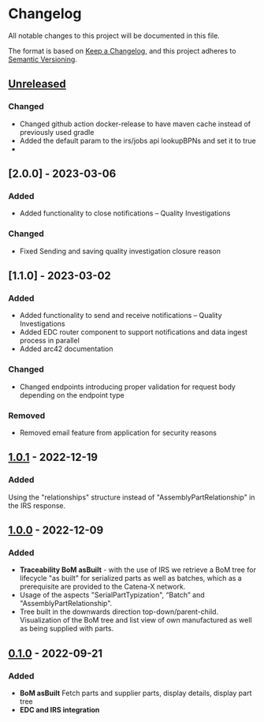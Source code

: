 # Changelog

All notable changes to this project will be documented in this file.

The format is based on [Keep a Changelog](https://keepachangelog.com/en/1.0.0/), and this project adheres to [Semantic Versioning](https://semver.org/spec/v2.0.0.html).

## [Unreleased]
### Changed
- Changed github action docker-release to have maven cache instead of previously used gradle
- Added the default param to the irs/jobs api lookupBPNs and set it to true
-
## [2.0.0] - 2023-03-06

### Added
- Added functionality to close notifications – Quality Investigations

### Changed
- Fixed Sending and saving quality investigation closure reason

## [1.1.0] - 2023-03-02

### Added

- Added functionality to send and receive notifications – Quality Investigations
- Added EDC router component to support notifications and data ingest process in parallel
- Added arc42 documentation

### Changed

- Changed endpoints introducing proper validation for request body depending on the endpoint type

### Removed

- Removed email feature from application for security reasons

## [1.0.1] - 2022-12-19

### Added

Using the "relationships" structure instead of "AssemblyPartRelationship" in the IRS response.

## [1.0.0] - 2022-12-09

### Added

- **Traceability BoM asBuilt** - with the use of IRS we retrieve a BoM tree for lifecycle "as built" for serialized parts as well as batches, which as a prerequisite are provided to the Catena-X network.
- Usage of the aspects "SerialPartTypization", “Batch” and "AssemblyPartRelationship".
- Tree built in the downwards direction top-down/parent-child. Visualization of the BoM tree and list view of own manufactured as well as being supplied with parts.

## [0.1.0] - 2022-09-21

### Added

- **BoM asBuilt** Fetch parts and supplier parts, display details, display part tree
- **EDC and IRS integration**

[Unreleased]: https://github.com/eclipse-tractusx/traceability-foss-backend/compare//0.1.0...HEAD

[1.0.1]: https://github.com/eclipse-tractusx/traceability-foss-backend/compare/1.0.1

[1.0.0]: https://github.com/eclipse-tractusx/traceability-foss-backend/compare/1.0.0

[0.1.0]: https://github.com/eclipse-tractusx/traceability-foss-backend/compare/0.1.0
